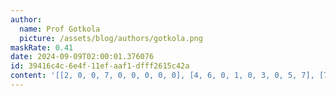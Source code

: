```yaml
---
author:
  name: Prof Gotkola
  picture: /assets/blog/authors/gotkola.png
maskRate: 0.41
date: 2024-09-09T02:00:01.376076
id: 39416c4c-6e4f-11ef-aaf1-dfff2615c42a
content: '[[2, 0, 0, 7, 0, 0, 0, 0, 0], [4, 6, 0, 1, 0, 3, 0, 5, 7], [7, 3, 9, 4, 6, 0, 0, 2, 8], [0, 2, 4, 5, 0, 9, 8, 6, 0], [0, 0, 0, 0, 4, 6, 3, 0, 0], [8, 7, 0, 3, 1, 2, 0, 9, 5], [9, 4, 7, 0, 3, 0, 5, 8, 6], [6, 0, 0, 9, 8, 4, 7, 0, 0], [1, 8, 0, 6, 0, 0, 2, 0, 9]]'
---
```


